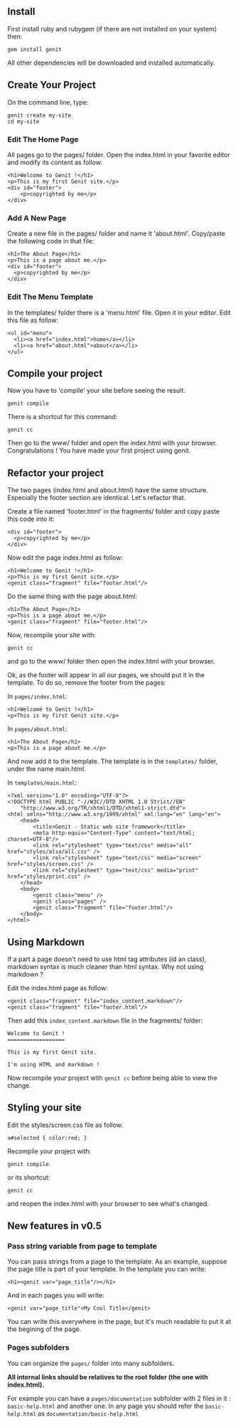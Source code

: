 Install
---------------------------------------

First install ruby and rubygem (if there are not installed on your system) then:

    gem install genit

All other dependencies will be downloaded and installed automatically.


Create Your Project
---------------------------------------

On the command line, type:

    genit create my-site
    cd my-site

### Edit The Home Page

All pages go to the pages/ folder. Open the index.html in your favorite editor
and modify its content as follow:

    <h1>Welcome to Genit !</h1>
    <p>This is my first Genit site.</p>
    <div id="footer">
        <p>copyrighted by me</p>
    </div>

### Add A New Page

Create a new file in the pages/ folder and name it 'about.html'.
Copy/paste the following code in that file:

    <h1>The About Page</h1>
    <p>This is a page about me.</p>
    <div id="footer">
      <p>copyrighted by me</p>
    </div>
    
### Edit The Menu Template

In the templates/ folder there is a 'menu.html' file. Open it in your editor.
Edit this file as follow:

    <ul id="menu">
      <li><a href="index.html">home</a></li>
      <li><a href="about.html">about</a></li>
    </ul>

Compile your project
----------------------------------------------------

Now you have to 'compile' your site before seeing the result.

    genit compile

There is a shortcut for this command:

    genit cc

Then go to the www/ folder and open the index.html with your browser.
Congratulations ! You have made your first project using genit.


Refactor your project
--------------------------------------------------

The two pages (index.html and about.html) have the same structure. Especially the footer
section are identical. Let's refactor that.

Create a file named 'footer.html' in the fragments/ folder and copy paste this code into it:

    <div id="footer">
      <p>copyrighted by me</p>
    </div>

Now edit the page index.html as follow:

    <h1>Welcome to Genit !</h1>
    <p>This is my first Genit site.</p>
    <genit class="fragment" file="footer.html"/>

Do the same thing with the page about.html:

    <h1>The About Page</h1>
    <p>This is a page about me.</p>
    <genit class="fragment" file="footer.html"/>

Now, recompile your site with:

    genit cc

and go to the www/ folder then open the index.html with your browser.

Ok, as the footer will appear in all our pages, we should put it in the template. 
To do so, remove the footer from the pages:

In `pages/index.html`:

    <h1>Welcome to Genit !</h1>
    <p>This is my first Genit site.</p>

In `pages/about.html`:

    <h1>The About Page</h1>
    <p>This is a page about me.</p>

And now add it to the template. The template is in the `templates/` folder, under the
name main.html.

In `templates/main.html`:

    <?xml version="1.0" encoding="UTF-8"?>
    <!DOCTYPE html PUBLIC "-//W3C//DTD XHTML 1.0 Strict//EN"
        "http://www.w3.org/TR/xhtml1/DTD/xhtml1-strict.dtd">
    <html xmlns="http://www.w3.org/1999/xhtml" xml:lang="en" lang="en">
        <head>
            <title>Genit - Static web site framework</title>
            <meta http-equiv="Content-Type" content="text/html; charset=UTF-8"/>
            <link rel="stylesheet" type="text/css" media="all" href="styles/alsa/all.css" /> 
            <link rel="stylesheet" type="text/css" media="screen" href="styles/screen.css" /> 
            <link rel="stylesheet" type="text/css" media="print" href="styles/print.css" /> 
        </head>
        <body>
            <genit class="menu" />
            <genit class="pages" />
            <genit class="fragment" file="footer.html"/>
        </body>
    </html>


Using Markdown
-------------------------------------------------

If a part a page doesn't need to use html tag attributes (id an class), markdown syntax is
much cleaner than html syntax. Why not using markdown ?

Edit the index.html page as follow:

    <genit class="fragment" file="index_content.markdown"/>
    <genit class="fragment" file="footer.html"/>

Then add this `index_content.markdown` file in the fragments/ folder:

    Welcome to Genit !  
    ==================
    
    This is my first Genit site.
    
    I'm using HTML and markdown !

Now recompile your project with `genit cc` before being able to view the change.


Styling your site
--------------------------------------------------------------

Edit the styles/screen.css file as follow:

    a#selected { color:red; }

Recompile your project with:

    genit compile
    
or its shortcut:

    genit cc

and reopen the index.html with your browser to see what's changed.

New features in v0.5
--------------------
### Pass string variable from page to template
You can pass strings from a page to the template. As an example, 
suppose the page title is part of your template. In the template you can write:

    <h1><genit var="page_title"/></h1>

And in each pages you will write:

    <genit var="page_title">My Cool Title</genit>

You can write this everywhere in the page, but it's much readable to put it at the begining of the page.

### Pages subfolders
You can organize the `pages/` folder into many subfolders.

**All internal links should be relatives to the root folder (the one with index.html).**

For example you can have a `pages/documentation` subfolder with 2 files in it :
`basic-help.html` and another one. 
In any page you should refer the `basic-help.html` as `documentation/basic-help.html`
